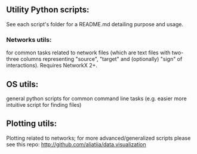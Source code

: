## Utility Python scripts:

See each script's folder for a README.md detailing purpose and usage.

### Networks utils: 
for common tasks related to network files (which are text files with two-three columns representing "source", "target" and (optionally) "sign" of interactions). Requires NetworkX 2+.

## OS utils: 
general python scripts for common command line tasks (e.g. easier more intuitive script for finding files)


## Plotting utils: 
Plotting related to networks; for more advanced/generalized scripts please see this repo: http://github.com/aliatiia/data.visualization
